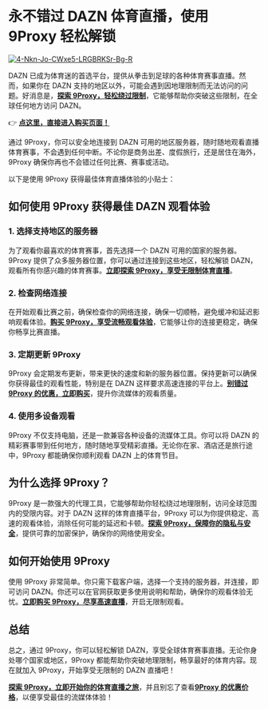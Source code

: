 # 永不错过 DAZN 体育直播，使用 9Proxy 轻松解锁

<a href='https://postimg.cc/CdN1y1G9' target='_blank'><img src='https://i.postimg.cc/TY8WD5p2/4-Nkn-Jo-CWxe5-LRGBRKSr-Bg-R.jpg' border='0' alt='4-Nkn-Jo-CWxe5-LRGBRKSr-Bg-R'/></a>

DAZN 已成为体育迷的首选平台，提供从拳击到足球的各种体育赛事直播。然而，如果你在 DAZN 支持的地区以外，可能会遇到因地理限制而无法访问的问题。好消息是，[**探索 9Proxy，轻松绕过限制**](https://the9proxy.short.gy/github-homepage-lucas888)，它能够帮助你突破这些限制，在全球任何地方访问 DAZN。

👉  [**点这里，直接进入购买页面！**](https://the9proxy.short.gy/github-pricing-lucas888)

通过 9Proxy，你可以安全地连接到 DAZN 可用的地区服务器，随时随地观看直播体育赛事，不会遇到任何中断。不论你是商务出差、度假旅行，还是居住在海外，9Proxy 确保你再也不会错过任何比赛、赛事或活动。

以下是使用 9Proxy 获得最佳体育直播体验的小贴士：

## 如何使用 9Proxy 获得最佳 DAZN 观看体验

### 1. 选择支持地区的服务器
为了观看你最喜欢的体育赛事，首先选择一个 DAZN 可用的国家的服务器。9Proxy 提供了众多服务器位置，你可以通过连接到这些地区，轻松解锁 DAZN，观看所有你感兴趣的体育赛事。[**立即探索 9Proxy，享受无限制体育直播**](https://the9proxy.short.gy/github-homepage-lucas888)。

### 2. 检查网络连接
在开始观看比赛之前，确保检查你的网络连接，确保一切顺畅，避免缓冲和延迟影响观看体验。[**购买 9Proxy，享受流畅观看体验**](https://the9proxy.short.gy/github-pricing-lucas888)，它能够让你的连接更稳定，确保你畅享比赛直播。

### 3. 定期更新 9Proxy
9Proxy 会定期发布更新，带来更快的速度和新的服务器位置。保持更新可以确保你获得最佳的观看性能，特别是在 DAZN 这样要求高速连接的平台上。[**别错过 9Proxy 的优惠，立即购买**](https://the9proxy.short.gy/github-pricing-lucas888)，提升你流媒体的观看质量。

### 4. 使用多设备观看
9Proxy 不仅支持电脑，还是一款兼容各种设备的流媒体工具。你可以将 DAZN 的精彩赛事带到任何地方，随时随地享受精彩直播。无论你在家、酒店还是旅行途中，9Proxy 都能确保你顺利观看 DAZN 上的体育节目。

## 为什么选择 9Proxy？

9Proxy 是一款强大的代理工具，它能够帮助你轻松绕过地理限制，访问全球范围内的受限内容。对于 DAZN 这样的体育直播平台，9Proxy 可以为你提供稳定、高速的观看体验，消除任何可能的延迟和卡顿。[**探索 9Proxy，保障你的隐私与安全**](https://the9proxy.short.gy/github-homepage-lucas888)，提供可靠的加密保护，确保你的网络使用安全。

## 如何开始使用 9Proxy

使用 9Proxy 非常简单。你只需下载客户端，选择一个支持的服务器，并连接，即可访问 DAZN。你还可以在官网获取更多使用说明和帮助，确保你的观看体验无忧。[**立即购买 9Proxy，尽享高速直播**](https://the9proxy.short.gy/github-pricing-lucas888)，开启无限制观看。

## 总结

总之，通过 9Proxy，你可以轻松解锁 DAZN，享受全球体育赛事直播。无论你身处哪个国家或地区，9Proxy 都能帮助你突破地理限制，畅享最好的体育内容。现在就加入 9Proxy，开始享受无限制的 DAZN 直播吧！

[**探索 9Proxy，立即开始你的体育直播之旅**](https://the9proxy.short.gy/github-homepage-lucas888)，并且别忘了查看[**9Proxy 的优惠价格**](https://the9proxy.short.gy/github-pricing-lucas888)，以便享受最佳的流媒体体验！

